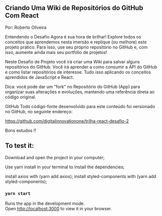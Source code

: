 ## Criando Uma Wiki de Repositórios do GitHub Com React
Por: Roberto Oliveira

Entendendo o Desafio
Agora é sua hora de brilhar! Explore todos os conceitos que aprendemos nesta imersão e replique (ou melhore) este projeto prático. Para isso, use seu próprio repositório no GitHub e, com isso, aumente ainda mais seu portfólio de projetos!

Neste Desafio de Projeto você irá criar uma Wiki para salvar alguns repositórios do GitHub. Você irá aprender a como consumir a API do GitHub e como listar repositórios de interesse. Tudo isso aplicando os conceitos aprendidos de JavaScript e React.

Dica: você pode dar um "fork" no Repositório do GitHub (App) para organizar suas alterações e evoluções, mantendo uma referência direta ao código original.

 

GitHub
Todo código-fonte desenvolvido para este conteúdo foi versionado no GitHub, no seguinte endereço:

https://github.com/digitalinnovationone/trilha-react-desafio-2

 

Bons estudos !!



## To test it:
Download and open the project in your computer;

Use yarn install in your terminal to install the dependencies;

install axios with (yarn add axios);
install styled-components with (yarn add styled-components);

### `yarn start`

Runs the app in the development mode.\
Open [http://localhost:3000](http://localhost:3000) to view it in your browser.